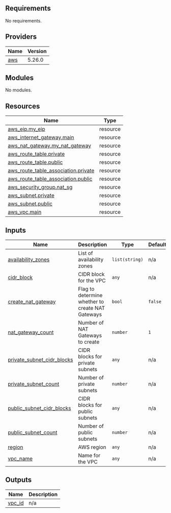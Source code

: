<!-- BEGIN_TF_DOCS -->
## Requirements

No requirements.

## Providers

| Name | Version |
|------|---------|
| <a name="provider_aws"></a> [aws](#provider\_aws) | 5.26.0 |

## Modules

No modules.

## Resources

| Name | Type |
|------|------|
| [aws_eip.my_eip](https://registry.terraform.io/providers/hashicorp/aws/latest/docs/resources/eip) | resource |
| [aws_internet_gateway.main](https://registry.terraform.io/providers/hashicorp/aws/latest/docs/resources/internet_gateway) | resource |
| [aws_nat_gateway.my_nat_gateway](https://registry.terraform.io/providers/hashicorp/aws/latest/docs/resources/nat_gateway) | resource |
| [aws_route_table.private](https://registry.terraform.io/providers/hashicorp/aws/latest/docs/resources/route_table) | resource |
| [aws_route_table.public](https://registry.terraform.io/providers/hashicorp/aws/latest/docs/resources/route_table) | resource |
| [aws_route_table_association.private](https://registry.terraform.io/providers/hashicorp/aws/latest/docs/resources/route_table_association) | resource |
| [aws_route_table_association.public](https://registry.terraform.io/providers/hashicorp/aws/latest/docs/resources/route_table_association) | resource |
| [aws_security_group.nat_sg](https://registry.terraform.io/providers/hashicorp/aws/latest/docs/resources/security_group) | resource |
| [aws_subnet.private](https://registry.terraform.io/providers/hashicorp/aws/latest/docs/resources/subnet) | resource |
| [aws_subnet.public](https://registry.terraform.io/providers/hashicorp/aws/latest/docs/resources/subnet) | resource |
| [aws_vpc.main](https://registry.terraform.io/providers/hashicorp/aws/latest/docs/resources/vpc) | resource |

## Inputs

| Name | Description | Type | Default | Required |
|------|-------------|------|---------|:--------:|
| <a name="input_availability_zones"></a> [availability\_zones](#input\_availability\_zones) | List of availability zones | `list(string)` | n/a | yes |
| <a name="input_cidr_block"></a> [cidr\_block](#input\_cidr\_block) | CIDR block for the VPC | `any` | n/a | yes |
| <a name="input_create_nat_gateway"></a> [create\_nat\_gateway](#input\_create\_nat\_gateway) | Flag to determine whether to create NAT Gateways | `bool` | `false` | no |
| <a name="input_nat_gateway_count"></a> [nat\_gateway\_count](#input\_nat\_gateway\_count) | Number of NAT Gateways to create | `number` | `1` | no |
| <a name="input_private_subnet_cidr_blocks"></a> [private\_subnet\_cidr\_blocks](#input\_private\_subnet\_cidr\_blocks) | CIDR blocks for private subnets | `any` | n/a | yes |
| <a name="input_private_subnet_count"></a> [private\_subnet\_count](#input\_private\_subnet\_count) | Number of private subnets | `number` | n/a | yes |
| <a name="input_public_subnet_cidr_blocks"></a> [public\_subnet\_cidr\_blocks](#input\_public\_subnet\_cidr\_blocks) | CIDR blocks for public subnets | `any` | n/a | yes |
| <a name="input_public_subnet_count"></a> [public\_subnet\_count](#input\_public\_subnet\_count) | Number of public subnets | `number` | n/a | yes |
| <a name="input_region"></a> [region](#input\_region) | AWS region | `any` | n/a | yes |
| <a name="input_vpc_name"></a> [vpc\_name](#input\_vpc\_name) | Name for the VPC | `any` | n/a | yes |

## Outputs

| Name | Description |
|------|-------------|
| <a name="output_vpc_id"></a> [vpc\_id](#output\_vpc\_id) | n/a |
<!-- END_TF_DOCS -->
